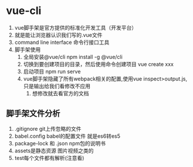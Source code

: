 # vue-cli

1. vue脚手架是官方提供的标准化开发工具（开发平台）
2. 就是能让浏览器认识我们写的.vue文件
3. command line interface 命令行接口工具
4. 脚手架使用
   1. 全局安装@vue/cli npm install -g @vue/cli
   2. 切换到要创建项目的目录，然后使用命令创建项目 vue create xxx
   3. 启动项目 npm run serve
   4. vue脚手架隐藏了所有webpack相关的配置,使用vue inspect>output.js,只是输出给我们看修改不应用
      1. 想修改就去看官方的文档

## 脚手架文件分析

1. .gitignore git上传忽略的文件
2. babel.config babel的配置文件 就是es6转es5
3. package-lock 和 .json npm包的说明书
4. assets是静态资源 图片视频之类的
5. test每个文件都有解析(注意看)
